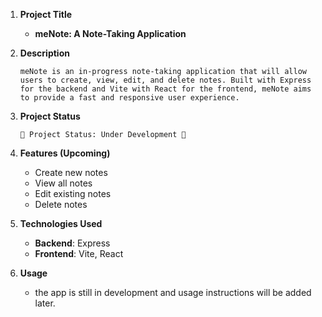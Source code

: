 1. **Project Title**
   - **meNote: A Note-Taking Application**

2. **Description**
     ```
     meNote is an in-progress note-taking application that will allow users to create, view, edit, and delete notes. Built with Express for the backend and Vite with React for the frontend, meNote aims to provide a fast and responsive user experience.
     ```

3. **Project Status**
     ```
     🚧 Project Status: Under Development 🚧
     ```

4. **Features (Upcoming)**
     - Create new notes
     - View all notes
     - Edit existing notes
     - Delete notes

5. **Technologies Used**
     - **Backend**: Express
     - **Frontend**: Vite, React

7. **Usage**
   - the app is still in development and usage instructions will be added later.